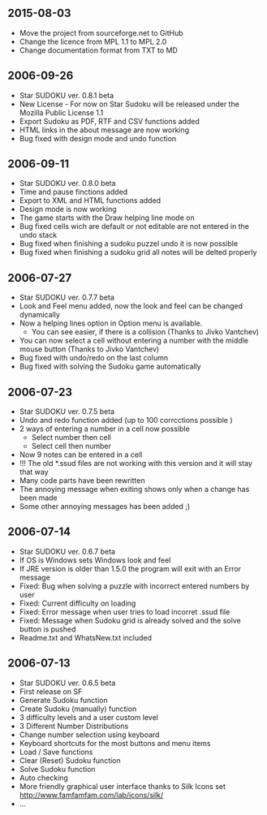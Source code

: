 2015-08-03
----------
* Move the project from sourceforge.net to GitHub
* Change the licence from MPL 1.1 to MPL 2.0
* Change documentation format from TXT to MD

2006-09-26 
----------
* Star SUDOKU ver. 0.8.1 beta
* New License - For now on Star Sudoku will be released under the Mozilla Public License 1.1
* Export Sudoku as PDF, RTF and CSV functions added
* HTML links in the about message are now working
* Bug fixed with design mode and undo function

2006-09-11
----------
* Star SUDOKU ver. 0.8.0 beta
* Time and pause finctions added
* Export to XML and HTML functions added
* Design mode is now working
* The game starts with the Draw helping line mode on
* Bug fixed cells wich are default or not editable are not entered in the undo stack
* Bug fixed when finishing a sudoku puzzel undo it is now possible
* Bug fixed when finishing a sudoku grid all notes will be delted properly


2006-07-27
----------
* Star SUDOKU ver. 0.7.7 beta 
* Look and Feel menu added, now the look and feel can be changed dynamically
* Now a helping lines option in Option menu is available.
  * You can see easier, if there is a collision (Thanks to Jivko Vantchev)
* You can now select a cell without entering a number with the middle mouse button (Thanks to Jivko Vantchev)
* Bug fixed with undo/redo on the last column 
* Bug fixed with solving the Sudoku game automatically

2006-07-23
----------
* Star SUDOKU ver. 0.7.5 beta
* Undo and redo function added (up to 100 corrcctions possible )
* 2 ways of entering a number in a cell now possible
  - Select number then cell
  - Select cell then number
* Now 9 notes can be entered in a cell
* !!! The old *.ssud files are not working with this version and it will stay that way
* Many code parts have been rewritten 
* The annoying message when exiting shows only when a change has been made
* Some other annoying messages has been added ;)

2006-07-14
----------
* Star SUDOKU ver. 0.6.7 beta 
* If OS is Windows sets Windows look and feel
* If JRE version is older than 1.5.0 the program will exit with an Error message
* Fixed: Bug when solving a puzzle with incorrect entered numbers by user
* Fixed: Current difficulty on loading
* Fixed: Error message when user tries to load incorret .ssud file
* Fixed: Message when Sudoku grid is already solved and the solve button is pushed
* Readme.txt and WhatsNew.txt included 

2006-07-13
----------
* Star SUDOKU ver. 0.6.5 beta
* First release on SF
* Generate Sudoku function
* Create Sudoku (manually) function
* 3 difficulty levels and a user custom level 
* 3 Different Number Distributions
* Change number selection using keyboard
* Keyboard shortcuts for the most buttons and menu items
* Load / Save functions
* Clear (Reset) Sudoku function
* Solve Sudoku function
* Auto checking
* More friendly graphical user interface thanks to Silk Icons set
  http://www.famfamfam.com/lab/icons/silk/
* ...